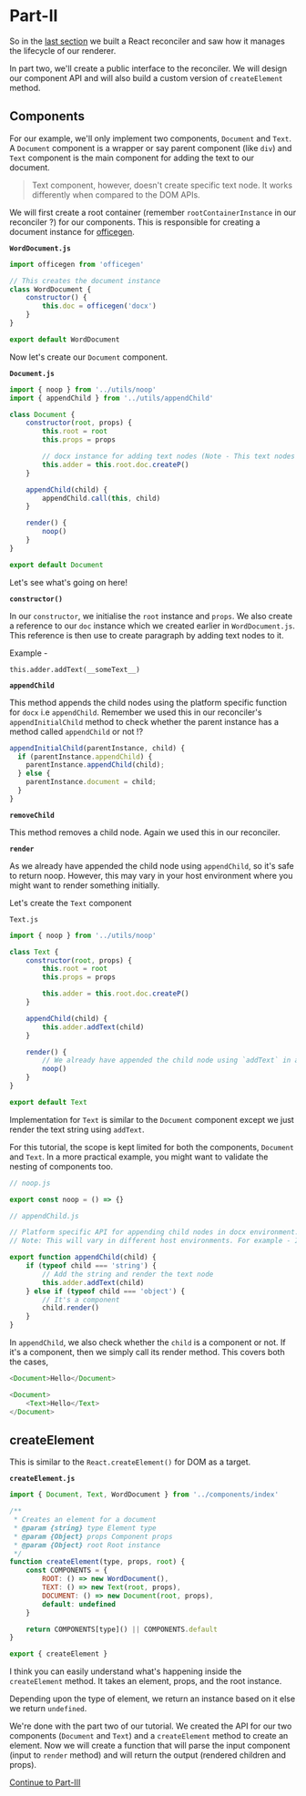 # Part-II

So in the [last section](./part-one.md) we built a React reconciler and saw how it manages the lifecycle of our renderer.

In part two, we'll create a public interface to the reconciler. We will design our component API and will also build a custom version
of `createElement` method.

## Components

For our example, we'll only implement two components, `Document` and `Text`. A `Document` component is a wrapper or say parent
component (like `div`) and `Text` component is the main component for adding the text to our document.

> Text component, however, doesn't create specific text node. It works differently when compared to the DOM APIs.

We will first create a root container (remember `rootContainerInstance` in our reconciler ?) for our components. This is responsible
for creating a document instance for [officegen](https://github.com/Ziv-Barber/officegen).

**`WordDocument.js`**

```js
import officegen from 'officegen'

// This creates the document instance
class WordDocument {
	constructor() {
		this.doc = officegen('docx')
	}
}

export default WordDocument
```

Now let's create our `Document` component.

**`Document.js`**

```js
import { noop } from '../utils/noop'
import { appendChild } from '../utils/appendChild'

class Document {
	constructor(root, props) {
		this.root = root
		this.props = props

		// docx instance for adding text nodes (Note - This text nodes are different when compared to DOM)
		this.adder = this.root.doc.createP()
	}

	appendChild(child) {
		appendChild.call(this, child)
	}

	render() {
		noop()
	}
}

export default Document
```

Let's see what's going on here!

**`constructor()`**

In our `constructor`, we initialise the `root` instance and `props`. We also create a reference to our `doc` instance which we created earlier in `WordDocument.js`. This reference is then
use to create paragraph by adding text nodes to it.

Example -

```
this.adder.addText(__someText__)
```

**`appendChild`**

This method appends the child nodes using the platform specific function for `docx` i.e `appendChild`. Remember we used this in our reconciler's `appendInitialChild` method to check whether the
parent instance has a method called `appendChild` or not !?

```js
appendInitialChild(parentInstance, child) {
  if (parentInstance.appendChild) {
    parentInstance.appendChild(child);
  } else {
    parentInstance.document = child;
  }
}
```

**`removeChild`**

This method removes a child node. Again we used this in our reconciler.

**`render`**

As we already have appended the child node using `appendChild`, so it's safe to return noop. However, this may vary in your host environment where you might want to render something initially.

Let's create the `Text` component

`Text.js`

```js
import { noop } from '../utils/noop'

class Text {
	constructor(root, props) {
		this.root = root
		this.props = props

		this.adder = this.root.doc.createP()
	}

	appendChild(child) {
		this.adder.addText(child)
	}

	render() {
		// We already have appended the child node using `addText` in appendChild, so it's safe to return noop
		noop()
	}
}

export default Text
```

Implementation for `Text` is similar to the `Document` component except we just render the text string using `addText`.

For this tutorial, the scope is kept limited for both the components, `Document` and `Text`. In a more practical example, you might want to validate the nesting of components too.

```js
// noop.js

export const noop = () => {}
```

```js
// appendChild.js

// Platform specific API for appending child nodes in docx environment.
// Note: This will vary in different host environments. For example - In browser, you will use document.appendChild(child)

export function appendChild(child) {
	if (typeof child === 'string') {
		// Add the string and render the text node
		this.adder.addText(child)
	} else if (typeof child === 'object') {
		// It's a component
		child.render()
	}
}
```

In `appendChild`, we also check whether the `child` is a component or not. If it's a component, then we simply call its render method. This covers both the cases,

```js
<Document>Hello</Document>
```

```js
<Document>
	<Text>Hello</Text>
</Document>
```

## createElement

This is similar to the `React.createElement()` for DOM as a target.

**`createElement.js`**

```js
import { Document, Text, WordDocument } from '../components/index'

/**
 * Creates an element for a document
 * @param {string} type Element type
 * @param {Object} props Component props
 * @param {Object} root Root instance
 */
function createElement(type, props, root) {
	const COMPONENTS = {
		ROOT: () => new WordDocument(),
		TEXT: () => new Text(root, props),
		DOCUMENT: () => new Document(root, props),
		default: undefined
	}

	return COMPONENTS[type]() || COMPONENTS.default
}

export { createElement }
```

I think you can easily understand what's happening inside the `createElement` method. It takes an element, props, and the root instance.

Depending upon the type of element, we return an instance based on it else we return `undefined`.

We're done with the part two of our tutorial. We created the API for our two components (`Document` and `Text`) and a `createElement` method to create an element. Now we will create a function that will parse the input component (input to `render` method) and will return the output (rendered children and props).

[Continue to Part-III](./part-three.md)
